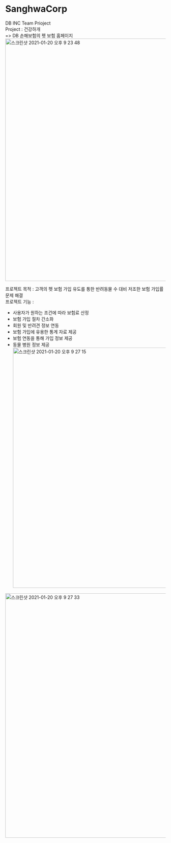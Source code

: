 # SanghwaCorp
 DB INC Team Prioject</br>
 Project : 건강하개</br>
 => DB 손해보험의 펫 보험 홈페이지 </br>
 <img width="758" alt="스크린샷 2021-01-20 오후 9 23 48" src="https://user-images.githubusercontent.com/70561950/105174359-cb907a80-5b65-11eb-990f-6227648b0d01.png">
</br>

 프로젝트 목적 : 고객의 펫 보험 가입 유도를 통한 반려동물 수 대비 저조한 보험 가입률 문제 해결</br>
 프로젝트 기능 :</br>
 - 사용자가 원하는 조건에 따라 보험료 산정</br>
 - 보험 가입 절차 간소화</br>
 - 회원 및 반려견 정보 연동</br>
 - 보험 가입에 유용한 통계 자료 제공</br>
 - 보험 연동을 통해 가입 정보 제공</br>
 - 동물 병원 정보 제공</br>
<img width="751" alt="스크린샷 2021-01-20 오후 9 27 15" src="https://user-images.githubusercontent.com/70561950/105174712-51142a80-5b66-11eb-841b-5a646ce70b6f.png"></br>
<img width="764" alt="스크린샷 2021-01-20 오후 9 27 33" src="https://user-images.githubusercontent.com/70561950/105174718-52ddee00-5b66-11eb-8670-c233309e679c.png">
